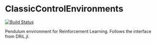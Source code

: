 # ClassicControlEnvironments

[![Build Status](https://github.com/KristianHolme/Pendulum.jl/actions/workflows/CI.yml/badge.svg?branch=main)](https://github.com/KristianHolme/Pendulum.jl/actions/workflows/CI.yml?query=branch%3Amain)

Pendulum environment for Reinforcement Learning. Follows the interface from DRiL.jl.